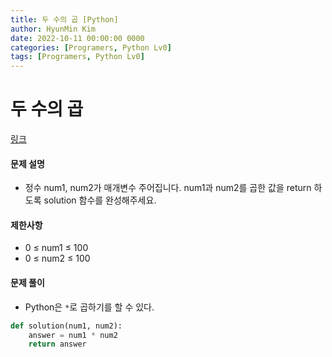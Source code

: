 ```yaml
---
title: 두 수의 곱 [Python]
author: HyunMin Kim
date: 2022-10-11 00:00:00 0000
categories: [Programers, Python Lv0]
tags: [Programers, Python Lv0]
---
```


# 두 수의 곱
[링크](https://school.programmers.co.kr/learn/courses/30/lessons/120804)

#### 문제 설명
- 정수 num1, num2가 매개변수 주어집니다. num1과 num2를 곱한 값을 return 하도록 solution 함수를 완성해주세요.

#### 제한사항
- 0 ≤ num1 ≤ 100
- 0 ≤ num2 ≤ 100

#### 문제 풀이
- Python은 `*`로 곱하기를 할 수 있다.


```python
def solution(num1, num2):
    answer = num1 * num2
    return answer
```

